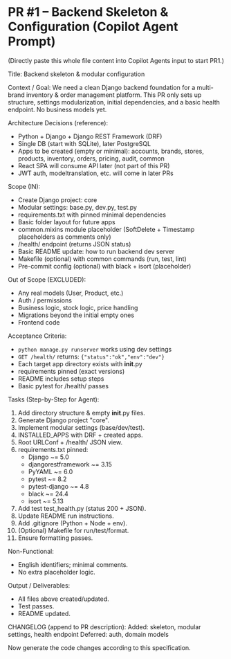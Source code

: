 # PR #1 – Backend Skeleton & Configuration (Copilot Agent Prompt)

(Directly paste this whole file content into Copilot Agents input to start PR1.)

Title: Backend skeleton & modular configuration

Context / Goal:
We need a clean Django backend foundation for a multi-brand inventory & order management platform. This PR only sets up structure, settings modularization, initial dependencies, and a basic health endpoint. No business models yet.

Architecture Decisions (reference):
- Python + Django + Django REST Framework (DRF)
- Single DB (start with SQLite), later PostgreSQL
- Apps to be created (empty or minimal): accounts, brands, stores, products, inventory, orders, pricing, audit, common
- React SPA will consume API later (not part of this PR)
- JWT auth, modeltranslation, etc. will come in later PRs

Scope (IN):
- Create Django project: core
- Modular settings: base.py, dev.py, test.py
- requirements.txt with pinned minimal dependencies
- Basic folder layout for future apps
- common.mixins module placeholder (SoftDelete + Timestamp placeholders as comments only)
- /health/ endpoint (returns JSON status)
- Basic README update: how to run backend dev server
- Makefile (optional) with common commands (run, test, lint)
- Pre-commit config (optional) with black + isort (placeholder)

Out of Scope (EXCLUDED):
- Any real models (User, Product, etc.)
- Auth / permissions
- Business logic, stock logic, price handling
- Migrations beyond the initial empty ones
- Frontend code

Acceptance Criteria:
- `python manage.py runserver` works using dev settings
- `GET /health/` returns: `{"status":"ok","env":"dev"}`
- Each target app directory exists with __init__.py
- requirements pinned (exact versions)
- README includes setup steps
- Basic pytest for /health/ passes

Tasks (Step-by-Step for Agent):
1. Add directory structure & empty __init__.py files.
2. Generate Django project "core".
3. Implement modular settings (base/dev/test).
4. INSTALLED_APPS with DRF + created apps.
5. Root URLConf + /health/ JSON view.
6. requirements.txt pinned:
   - Django ~= 5.0
   - djangorestframework ~= 3.15
   - PyYAML ~= 6.0
   - pytest ~= 8.2
   - pytest-django ~= 4.8
   - black ~= 24.4
   - isort ~= 5.13
7. Add test test_health.py (status 200 + JSON).
8. Update README run instructions.
9. Add .gitignore (Python + Node + env).
10. (Optional) Makefile for run/test/format.
11. Ensure formatting passes.

Non-Functional:
- English identifiers; minimal comments.
- No extra placeholder logic.

Output / Deliverables:
- All files above created/updated.
- Test passes.
- README updated.

CHANGELOG (append to PR description):
Added: skeleton, modular settings, health endpoint
Deferred: auth, domain models

Now generate the code changes according to this specification.

